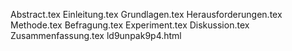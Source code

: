 Abstract.tex
Einleitung.tex
Grundlagen.tex
Herausforderungen.tex
Methode.tex
Befragung.tex
Experiment.tex
Diskussion.tex
Zusammenfassung.tex
ld9unpak9p4.html
